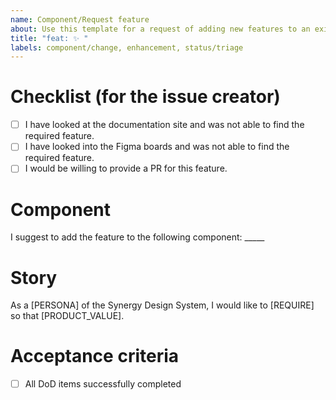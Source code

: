 ```yaml
---
name: Component/Request feature
about: Use this template for a request of adding new features to an existing component.
title: "feat: ✨ "
labels: component/change, enhancement, status/triage
---
```


<!--
Thank you for taking your time to request a new feature for a component of the Synergy Design System.

Please make sure to read the existing documentation and confirm the functionality is not already provided by the given component.
-->

# Checklist (for the issue creator)

- [ ] I have looked at the documentation site and was not able to find the required feature.
- [ ] I have looked into the Figma boards and was not able to find the required feature.
- [ ] I would be willing to provide a PR for this feature.

# Component

I suggest to add the feature to the following component: _____


# Story

<!--
The Story should answer the following questions:
- What is the use-case and the requirement to be solved?
- Why is this component needed?
- What should the component do and how should it behave?
- What is the application context?
-->
As a [PERSONA] of the Synergy Design System, I would like to [REQUIRE] so that [PRODUCT_VALUE].


# Acceptance criteria

- [ ] All DoD items successfully completed
<!--
Add further specific criterias for the new feature.
-->
